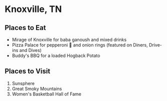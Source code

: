# Knoxville, TN

## Places to Eat
- Mirage of Knoxville for baba ganoush and mixed drinks
- Pizza Palace for pepperoni :pizza: and onion rings (featured on Diners, Drive-ins and Dives)
- Buddy's BBQ for a loaded Hogback Potato 

## Places to Visit
1. Sunsphere
1. Great Smoky Mountains
1. Women's Basketball Hall of Fame
